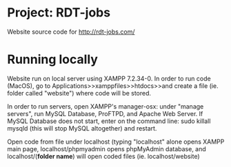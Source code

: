 # Project: RDT-jobs

Website source code for http://rdt-jobs.com/

# Running locally

Website run on local server using XAMPP 7.2.34-0. In order to run code (MacOS), go to Applications>>xamppfiles>>htdocs>>and create a file (ie. folder called "website") where code will be stored.

In order to run servers, open XAMPP's manager-osx: under "manage servers", run MySQL Database, ProFTPD, and Apache Web Server. If MySQL Database does not start, enter on the command line: sudo killall mysqld (this will stop MySQL altogether) and restart.

Open code from file under localhost (typing "localhost" alone opens XAMPP main page, localhost/phpmyadmin opens phpMyAdmin database, and localhost/(**folder name**) will open coded files (ie. localhost/website)

